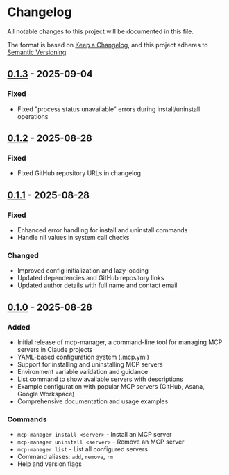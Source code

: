 # Changelog

All notable changes to this project will be documented in this file.

The format is based on [Keep a Changelog](https://keepachangelog.com/en/1.0.0/),
and this project adheres to [Semantic Versioning](https://semver.org/spec/v2.0.0.html).

## [0.1.3] - 2025-09-04

### Fixed
- Fixed "process status unavailable" errors during install/uninstall operations

## [0.1.2] - 2025-08-28

### Fixed
- Fixed GitHub repository URLs in changelog

## [0.1.1] - 2025-08-28

### Fixed
- Enhanced error handling for install and uninstall commands
- Handle nil values in system call checks

### Changed  
- Improved config initialization and lazy loading
- Updated dependencies and GitHub repository links
- Updated author details with full name and contact email

## [0.1.0] - 2025-08-28

### Added
- Initial release of mcp-manager, a command-line tool for managing MCP servers in Claude projects
- YAML-based configuration system (.mcp.yml)
- Support for installing and uninstalling MCP servers
- Environment variable validation and guidance
- List command to show available servers with descriptions
- Example configuration with popular MCP servers (GitHub, Asana, Google Workspace)
- Comprehensive documentation and usage examples

### Commands
- `mcp-manager install <server>` - Install an MCP server
- `mcp-manager uninstall <server>` - Remove an MCP server  
- `mcp-manager list` - List all configured servers
- Command aliases: `add`, `remove`, `rm`
- Help and version flags

[0.1.3]: https://github.com/benjaminjackson/mcp-manager/releases/tag/v0.1.3
[0.1.2]: https://github.com/benjaminjackson/mcp-manager/releases/tag/v0.1.2
[0.1.1]: https://github.com/benjaminjackson/mcp-manager/releases/tag/v0.1.1
[0.1.0]: https://github.com/benjaminjackson/mcp-manager/releases/tag/v0.1.0